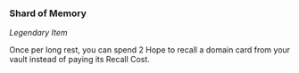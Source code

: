 ### Shard of Memory
_Legendary Item_

Once per long rest, you can spend 2 Hope to recall a domain card from your vault instead of paying its Recall Cost.
